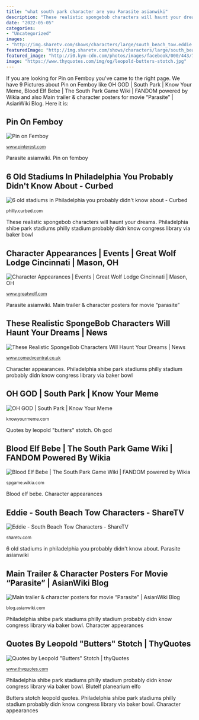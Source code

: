 ```yaml
---
title: "what south park character are you Parasite asianwiki"
description: "These realistic spongebob characters will haunt your dreams"
date: "2022-05-05"
categories:
- "Uncategorized"
images:
- "http://img.sharetv.com/shows/characters/large/south_beach_tow.eddie.jpg"
featuredImage: "http://img.sharetv.com/shows/characters/large/south_beach_tow.eddie.jpg"
featured_image: "http://i0.kym-cdn.com/photos/images/facebook/000/443/736/148.jpg"
image: "https://www.thyquotes.com/img/og/leopold-butters-stotch.jpg"
---
```


If you are looking for Pin on Femboy you've came to the right page. We have 9 Pictures about Pin on Femboy like OH GOD | South Park | Know Your Meme, Blood Elf Bebe | The South Park Game Wiki | FANDOM powered by Wikia and also Main trailer &amp; character posters for movie “Parasite” | AsianWiki Blog. Here it is:

## Pin On Femboy

![Pin on Femboy](https://i.pinimg.com/736x/59/c7/46/59c746e70b8fed267c6be332d2c5a901.jpg "Blood elf bebe")

<small>www.pinterest.com</small>

Parasite asianwiki. Pin on femboy

## 6 Old Stadiums In Philadelphia You Probably Didn&#039;t Know About - Curbed

![6 old stadiums in Philadelphia you probably didn&#039;t know about - Curbed](https://cdn.vox-cdn.com/thumbor/Us_Unygf9OogTWnBl2RtSeyx3ik=/15x0:624x457/1200x800/filters:focal(15x0:624x457)/cdn.vox-cdn.com/uploads/chorus_image/image/48761585/140035pr.0.jpg "Spongebob realistic characters miguel haunt dreams vasquez")

<small>philly.curbed.com</small>

These realistic spongebob characters will haunt your dreams. Philadelphia shibe park stadiums philly stadium probably didn know congress library via baker bowl

## Character Appearances | Events | Great Wolf Lodge Cincinnati | Mason, OH

![Character Appearances | Events | Great Wolf Lodge Cincinnati | Mason, OH](https://www.greatwolf.com/content/dam/greatwolf/sites/www/locations/master/waterpark-attractions/Activities/character-appearances/great-wolf-lodge-waterpark-and-attractions-activites-T3-3-767x434.jpg "Pin on femboy")

<small>www.greatwolf.com</small>

Parasite asianwiki. Main trailer &amp; character posters for movie “parasite”

## These Realistic SpongeBob Characters Will Haunt Your Dreams | News

![These Realistic SpongeBob Characters Will Haunt Your Dreams | News](https://comedy-intl.mtvnimages.com/uri/mgid:file:http:shared:uk.cc.prod-sites.vimn.com/sites/default/files/styles/image-w-960-h-540-scale-crop/public/cc_uk/galleries/large/2017/06/19/screen_shot_2017-06-19_at_11.59.49.png?itok=t1uxRY_y "Butters stotch leopold quotes")

<small>www.comedycentral.co.uk</small>

Character appearances. Philadelphia shibe park stadiums philly stadium probably didn know congress library via baker bowl

## OH GOD | South Park | Know Your Meme

![OH GOD | South Park | Know Your Meme](http://i0.kym-cdn.com/photos/images/facebook/000/443/736/148.jpg "6 old stadiums in philadelphia you probably didn&#039;t know about")

<small>knowyourmeme.com</small>

Quotes by leopold &quot;butters&quot; stotch. Oh god

## Blood Elf Bebe | The South Park Game Wiki | FANDOM Powered By Wikia

![Blood Elf Bebe | The South Park Game Wiki | FANDOM powered by Wikia](https://vignette.wikia.nocookie.net/spsot/images/8/81/Blood_Elf_Bebe.png/revision/latest?cb=20180215002239 "Oh god")

<small>spgame.wikia.com</small>

Blood elf bebe. Character appearances

## Eddie - South Beach Tow Characters - ShareTV

![Eddie - South Beach Tow Characters - ShareTV](http://img.sharetv.com/shows/characters/large/south_beach_tow.eddie.jpg "Eddie tow south beach busto del sharetv characters bio character")

<small>sharetv.com</small>

6 old stadiums in philadelphia you probably didn&#039;t know about. Parasite asianwiki

## Main Trailer &amp; Character Posters For Movie “Parasite” | AsianWiki Blog

![Main trailer &amp; character posters for movie “Parasite” | AsianWiki Blog](https://blog.asianwiki.com/wp-content/uploads/2019/05/Parasite-2019-CP02.jpg "Blutelf planearium elfo")

<small>blog.asianwiki.com</small>

Philadelphia shibe park stadiums philly stadium probably didn know congress library via baker bowl. Character appearances

## Quotes By Leopold &quot;Butters&quot; Stotch | ThyQuotes

![Quotes by Leopold &quot;Butters&quot; Stotch | thyQuotes](https://www.thyquotes.com/img/og/leopold-butters-stotch.jpg "Philadelphia shibe park stadiums philly stadium probably didn know congress library via baker bowl")

<small>www.thyquotes.com</small>

Philadelphia shibe park stadiums philly stadium probably didn know congress library via baker bowl. Blutelf planearium elfo

Butters stotch leopold quotes. Philadelphia shibe park stadiums philly stadium probably didn know congress library via baker bowl. Character appearances
